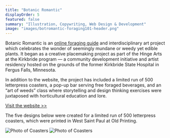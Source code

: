 ```yaml
---
title: "Botanic Romantic"
displayOrder: 5
featured: false
summary: "Illustration, Copywriting, Web Design & Development"
image: "images/botromantic-foraging101-header.png"
---
```


Botanic Romantic is an [online foraging guide](http://www.botanicromantic.com) and interdisciplinary art project which celebrates the wonder of seemingly mundane or weedy yet edible plants. It began as a creative placemaking project as part of the Hinge Arts at the Kirkbride program — a community development initiative and artist residency hosted on the grounds of the former Kirkbride State Hospital in Fergus Falls, Minnesota.

In addition to the website, the project has included a limited run of 500 letterpress coasters, a pop-up bar serving free foraged beverages, and an “art of weeds” class where storytelling and design thinking exercises were juxtaposed with horticultural education and lore.

[Visit the website >>](http://www.botanicromantic.com)

The five designs below were created for a limited run of 500 letterpress coasters, which were printed in West Saint Paul at Old Printing.

![Photo of Coasters](/assets/img/letterpress.png)
![Photo of Coasters](/assets/img/Coasters.jpg)
